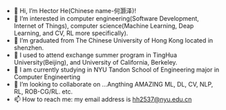 - 👋 Hi, I’m Hector He(Chinese name-何灏泽)!
- 👀 I’m interested in computer engineering(Software Development, Internet of Things), computer science(Machine Learning, Deap Learning, and CV, RL more specifically).
- 🌱 I’m graduated from The Chinese University of Hong Kong located in shenzhen.
- 🌱 I used to attend exchange summer program in TingHua University(Beijing), and University of California, Berkeley.
- 🌱 I am currently studying in NYU Tandon School of Engineering major in Computer Engineerting
- 💞️ I’m looking to collaborate on ...Angthing AMAZING ML, DL, CV, NLP, RL, ROB-CG/RL. etc.
- 📫 How to reach me: my email address is hh2537@nyu.edu.cn

<!---
HectorHHZ/HectorHHZ is a ✨ special ✨ repository because its `README.md` (this file) appears on your GitHub profile.
You can click the Preview link to take a look at your changes.
--->
